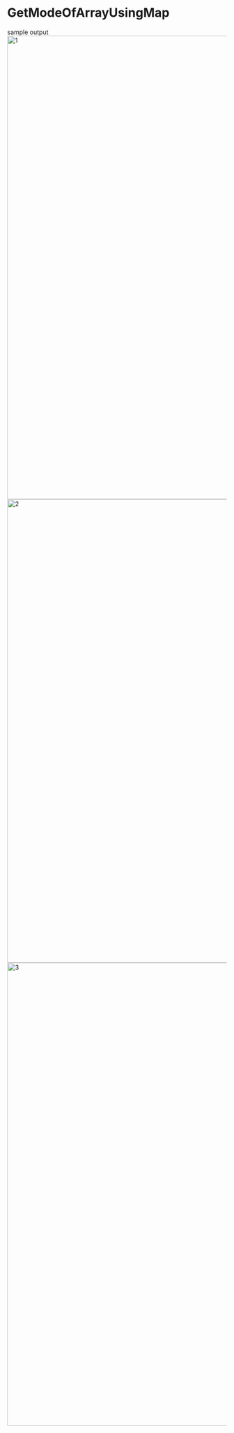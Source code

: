 # GetModeOfArrayUsingMap
sample output
<img width="1065" alt="1" src="https://user-images.githubusercontent.com/106788394/171853217-566e7b31-e1ce-4d1f-bcad-d23c1636ecb3.PNG">
<img width="1065" alt="2" src="https://user-images.githubusercontent.com/106788394/171853221-a5fd884c-c382-4066-b205-829c72aaccc1.PNG">
<img width="1064" alt="3" src="https://user-images.githubusercontent.com/106788394/171853226-6e9bb238-dc38-4bc7-ad80-462e66260387.PNG">
